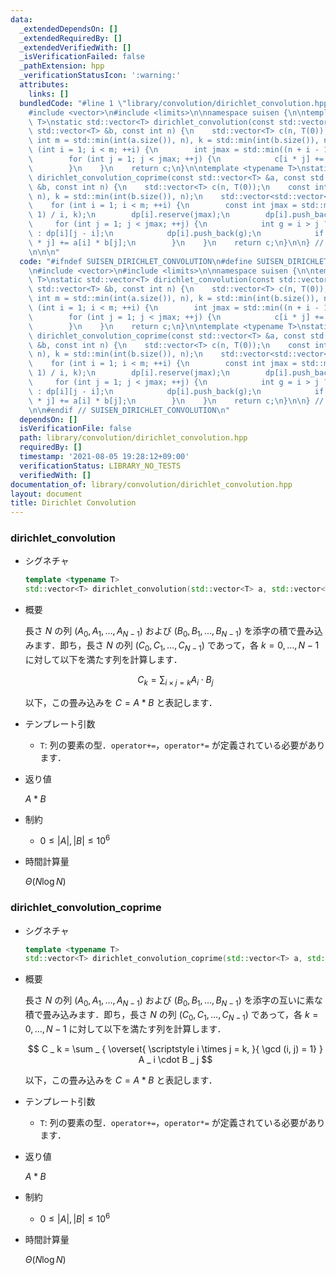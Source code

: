 ```yaml
---
data:
  _extendedDependsOn: []
  _extendedRequiredBy: []
  _extendedVerifiedWith: []
  _isVerificationFailed: false
  _pathExtension: hpp
  _verificationStatusIcon: ':warning:'
  attributes:
    links: []
  bundledCode: "#line 1 \"library/convolution/dirichlet_convolution.hpp\"\n\n\n\n\
    #include <vector>\n#include <limits>\n\nnamespace suisen {\n\ntemplate <typename\
    \ T>\nstatic std::vector<T> dirichlet_convolution(const std::vector<T> &a, const\
    \ std::vector<T> &b, const int n) {\n    std::vector<T> c(n, T(0));\n    const\
    \ int m = std::min(int(a.size()), n), k = std::min(int(b.size()), n);\n    for\
    \ (int i = 1; i < m; ++i) {\n        int jmax = std::min((n + i - 1) / i, k);\n\
    \        for (int j = 1; j < jmax; ++j) {\n            c[i * j] += a[i] * b[j];\n\
    \        }\n    }\n    return c;\n}\n\ntemplate <typename T>\nstatic std::vector<T>\
    \ dirichlet_convolution_coprime(const std::vector<T> &a, const std::vector<T>\
    \ &b, const int n) {\n    std::vector<T> c(n, T(0));\n    const int m = std::min(int(a.size()),\
    \ n), k = std::min(int(b.size()), n);\n    std::vector<std::vector<int>> dp(m);\n\
    \    for (int i = 1; i < m; ++i) {\n        const int jmax = std::min((n + i -\
    \ 1) / i, k);\n        dp[i].reserve(jmax);\n        dp[i].push_back(i);\n   \
    \     for (int j = 1; j < jmax; ++j) {\n            int g = i > j ? dp[i - j][j]\
    \ : dp[i][j - i];\n            dp[i].push_back(g);\n            if (g == 1) c[i\
    \ * j] += a[i] * b[j];\n        }\n    }\n    return c;\n}\n\n} // namespace suisen\n\
    \n\n\n"
  code: "#ifndef SUISEN_DIRICHLET_CONVOLUTION\n#define SUISEN_DIRICHLET_CONVOLUTION\n\
    \n#include <vector>\n#include <limits>\n\nnamespace suisen {\n\ntemplate <typename\
    \ T>\nstatic std::vector<T> dirichlet_convolution(const std::vector<T> &a, const\
    \ std::vector<T> &b, const int n) {\n    std::vector<T> c(n, T(0));\n    const\
    \ int m = std::min(int(a.size()), n), k = std::min(int(b.size()), n);\n    for\
    \ (int i = 1; i < m; ++i) {\n        int jmax = std::min((n + i - 1) / i, k);\n\
    \        for (int j = 1; j < jmax; ++j) {\n            c[i * j] += a[i] * b[j];\n\
    \        }\n    }\n    return c;\n}\n\ntemplate <typename T>\nstatic std::vector<T>\
    \ dirichlet_convolution_coprime(const std::vector<T> &a, const std::vector<T>\
    \ &b, const int n) {\n    std::vector<T> c(n, T(0));\n    const int m = std::min(int(a.size()),\
    \ n), k = std::min(int(b.size()), n);\n    std::vector<std::vector<int>> dp(m);\n\
    \    for (int i = 1; i < m; ++i) {\n        const int jmax = std::min((n + i -\
    \ 1) / i, k);\n        dp[i].reserve(jmax);\n        dp[i].push_back(i);\n   \
    \     for (int j = 1; j < jmax; ++j) {\n            int g = i > j ? dp[i - j][j]\
    \ : dp[i][j - i];\n            dp[i].push_back(g);\n            if (g == 1) c[i\
    \ * j] += a[i] * b[j];\n        }\n    }\n    return c;\n}\n\n} // namespace suisen\n\
    \n\n#endif // SUISEN_DIRICHLET_CONVOLUTION\n"
  dependsOn: []
  isVerificationFile: false
  path: library/convolution/dirichlet_convolution.hpp
  requiredBy: []
  timestamp: '2021-08-05 19:28:12+09:00'
  verificationStatus: LIBRARY_NO_TESTS
  verifiedWith: []
documentation_of: library/convolution/dirichlet_convolution.hpp
layout: document
title: Dirichlet Convolution
---
```


### dirichlet_convolution

- シグネチャ

  ```cpp
  template <typename T>
  std::vector<T> dirichlet_convolution(std::vector<T> a, std::vector<T> b)
  ```

- 概要

  長さ $N$ の列 $(A_0,A_1,\ldots,A_{N-1})$ および $(B_0,B_1,\ldots,B_{N-1})$ を添字の積で畳み込みます．即ち，長さ $N$ の列 $(C_0,C_1,\ldots,C_{N-1})$ であって，各 $k=0,\ldots,N-1$ に対して以下を満たす列を計算します．

  $$ C _ k = \sum _ { i \times j = k } A _ i \cdot B _ j $$

  以下，この畳み込みを $C=A\ast B$ と表記します．

- テンプレート引数

  - `T`: 列の要素の型．`operator+=`，`operator*=` が定義されている必要があります．

- 返り値
  
  $A\ast B$

- 制約

  - $0\leq \vert A\vert,\vert B\vert\leq 10^6$

- 時間計算量

  $\Theta(N\log N)$

### dirichlet_convolution_coprime

- シグネチャ

  ```cpp
  template <typename T>
  std::vector<T> dirichlet_convolution_coprime(std::vector<T> a, std::vector<T> b)
  ```

- 概要

  長さ $N$ の列 $(A_0,A_1,\ldots,A_{N-1})$ および $(B_0,B_1,\ldots,B_{N-1})$ を添字の互いに素な積で畳み込みます．即ち，長さ $N$ の列 $(C_0,C_1,\ldots,C_{N-1})$ であって，各 $k=0,\ldots,N-1$ に対して以下を満たす列を計算します．

  $$ C _ k = \sum _ { \overset{ \scriptstyle i \times j = k, }{ \gcd (i, j) = 1} } A _ i \cdot B _ j $$

  以下，この畳み込みを $C=A\ast B$ と表記します．

- テンプレート引数

  - `T`: 列の要素の型．`operator+=`，`operator*=` が定義されている必要があります．

- 返り値
  
  $A\ast B$

- 制約

  - $0\leq \vert A\vert,\vert B\vert\leq 10^6$

- 時間計算量

  $\Theta(N\log N)$